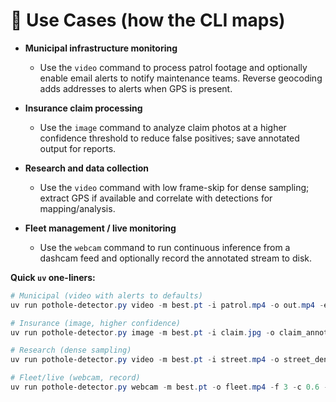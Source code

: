 # 🎯 Use Cases (how the CLI maps)

- **Municipal infrastructure monitoring**

  - Use the `video` command to process patrol footage and optionally enable email alerts to notify maintenance teams. Reverse geocoding adds addresses to alerts when GPS is present.

- **Insurance claim processing**

  - Use the `image` command to analyze claim photos at a higher confidence threshold to reduce false positives; save annotated output for reports.

- **Research and data collection**

  - Use the `video` command with low frame-skip for dense sampling; extract GPS if available and correlate with detections for mapping/analysis.

- **Fleet management / live monitoring**
  - Use the `webcam` command to run continuous inference from a dashcam feed and optionally record the annotated stream to disk.

**Quick `uv` one-liners:**

```powershell
# Municipal (video with alerts to defaults)
uv run pothole-detector.py video -m best.pt -i patrol.mp4 -o out.mp4 -ea -s city-bot@example.com

# Insurance (image, higher confidence)
uv run pothole-detector.py image -m best.pt -i claim.jpg -o claim_annotated.jpg -c 0.7

# Research (dense sampling)
uv run pothole-detector.py video -m best.pt -i street.mp4 -o street_dense.mp4 -f 1 -c 0.4

# Fleet/live (webcam, record)
uv run pothole-detector.py webcam -m best.pt -o fleet.mp4 -f 3 -c 0.6 --camera 0
```

